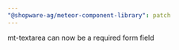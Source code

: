 ```yaml
---
"@shopware-ag/meteor-component-library": patch
---
```


mt-textarea can now be a required form field
